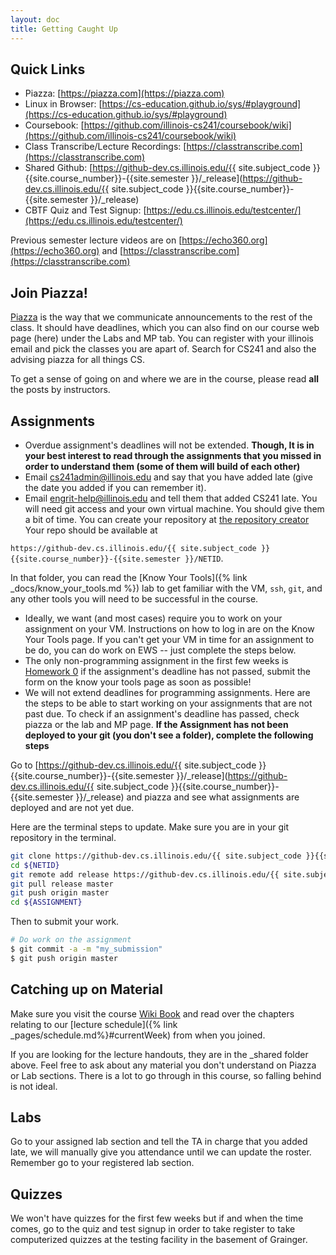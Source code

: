 ```yaml
---
layout: doc
title: Getting Caught Up
---
```


## Quick Links

* Piazza: [https://piazza.com](https://piazza.com)
* Linux in Browser: [https://cs-education.github.io/sys/#playground](https://cs-education.github.io/sys/#playground)
* Coursebook: [https://github.com/illinois-cs241/coursebook/wiki](https://github.com/illinois-cs241/coursebook/wiki)
* Class Transcribe/Lecture Recordings: [https://classtranscribe.com](https://classtranscribe.com)
* Shared Github: [https://github-dev.cs.illinois.edu/{{ site.subject_code }}{{site.course_number}}-{{site.semester }}/_release](https://github-dev.cs.illinois.edu/{{ site.subject_code }}{{site.course_number}}-{{site.semester }}/_release)
* CBTF Quiz and Test Signup: [https://edu.cs.illinois.edu/testcenter/](https://edu.cs.illinois.edu/testcenter/)

Previous semester lecture videos are on [https://echo360.org](https://echo360.org) and [https://classtranscribe.com](https://classtranscribe.com) 

## Join Piazza!

[Piazza](https://piazza.com) is the way that we communicate announcements to the rest of the class. It should have deadlines, which you can also find on our course web page (here) under the Labs and MP tab. You can register with your illinois email and pick the classes you are apart of. Search for CS241 and also the advising piazza for all things CS.

To get a sense of going on and where we are in the course, please read **all** the posts by instructors.

## Assignments

* Overdue assignment's deadlines will not be extended. **Though, It is in your best interest to read through the assignments that you missed in order to understand them (some of them will build of each other)**
* Email cs241admin@illinois.edu and say that you have added late (give the date you added if you can remember it).
* Email engrit-help@illinois.edu and tell them that added CS241 late. You will need git access and your own virtual machine. You should give them a bit of time. You can create your repository at [the repository creator](https://edu.cs.illinois.edu/create-ghe-repo/{{site.subject_code}}{{site.course_number}}-{{site.semester}}/) Your repo should be available at

`https://github-dev.cs.illinois.edu/{{ site.subject_code }}{{site.course_number}}-{{site.semester }}/NETID`.

In that folder, you can read the [Know Your Tools]({% link _docs/know_your_tools.md %}) lab to get familiar with the VM, `ssh`, `git`, and any other tools you will need to be successful in the course.
* Ideally, we want (and most cases) require you to work on your assignment on your VM. Instructions on how to log in are on the Know Your Tools page. If you can't get your VM in time for an assignment to be do, you can do work on EWS -- just complete the steps below.
* The only non-programming assignment in the first few weeks is [Homework 0](https://github.com/angrave/SystemProgramming/wiki/HW0) if the assignment's deadline has not passed, submit the form on the know your tools page as soon as possible!
* We will not extend deadlines for programming assignments. Here are the steps to be able to start working on your assignments that are not past due. To check if an assignment's deadline has passed, check piazza or the lab and MP page. **If the Assignment has not been deployed to your git (you don't see a folder), complete the following steps**

Go to [https://github-dev.cs.illinois.edu/{{ site.subject_code }}{{site.course_number}}-{{site.semester }}/_release](https://github-dev.cs.illinois.edu/{{ site.subject_code }}{{site.course_number}}-{{site.semester }}/_release) and piazza and see what assignments are deployed and are not yet due.

Here are the terminal steps to update. Make sure you are in your git repository in the terminal.
```bash
git clone https://github-dev.cs.illinois.edu/{{ site.subject_code }}{{site.course_number}}-{{site.semester }}/${NETID}
cd ${NETID}
git remote add release https://github-dev.cs.illinois.edu/{{ site.subject_code }}{{site.course_number}}-{{site.semester }}/_release
git pull release master
git push origin master
cd ${ASSIGNMENT}
```

Then to submit your work.

```bash
# Do work on the assignment
$ git commit -a -m "my_submission"
$ git push origin master
```

## Catching up on Material

Make sure you visit the course [Wiki Book](https://github.com/angrave/SystemProgramming/wiki) and read over the chapters relating to our [lecture schedule]({% link _pages/schedule.md%}#currentWeek) from when you joined.

If you are looking for the lecture handouts, they are in the _shared folder above. Feel free to ask about any material you don't understand on Piazza or Lab sections. There is a lot to go through in this course, so falling behind is not ideal.

## Labs

Go to your assigned lab section and tell the TA in charge that you added late, we will manually give you attendance until we can update the roster. Remember go to your registered lab section.

## Quizzes

We won't have quizzes for the first few weeks but if and when the time comes, go to the quiz and test signup in order to take register to take computerized quizzes at the testing facility in the basement of Grainger.
